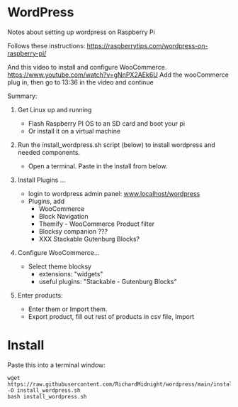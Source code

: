 # WordPress

Notes about setting up wordpress on Raspberry Pi

Follows these instructions:  https://raspberrytips.com/wordpress-on-raspberry-pi/

And this video to install and configure WooCommerce.  https://www.youtube.com/watch?v=gNnPX2AEk6U
Add the wooCommerce plug in, then go to 13:36 in the video and continue

Summary:
1) Get Linux up and running
    - Flash Raspberry PI OS to an SD card and boot your pi
    - Or install it on a virtual machine
    
2) Run the install_wordpress.sh script (below) to install wordpress and needed components.
    - Open a terminal.  Paste in the install from below.

3) Install Plugins ...
    - login to wordpress admin panel: www.localhost/wordpress
    - Plugins, add
        - WooCommerce  
        - Block Navigation
        - Themify - WooCommerce Product filter
        - Blocksy companion ???
        - XXX Stackable Gutenburg Blocks?

4) Configure WooCommerce...
    - Select theme blocksy
        - extensions: "widgets"
        - useful plugins: "Stackable - Gutenburg Blocks"
    
5) Enter products:
    -  Enter them or Import them.
    - Export product, fill out rest of products in csv file, Import



# Install

Paste this into a terminal window:

    
    wget https://raw.githubusercontent.com/RichardMidnight/wordpress/main/install_wordpress.sh -O install_wordpress.sh
    bash install_wordpress.sh
 
